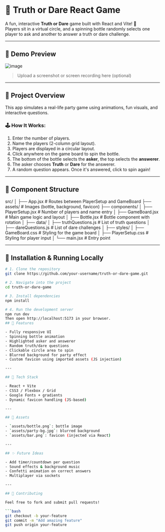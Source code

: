 # 🎉 Truth or Dare React Game

A fun, interactive **Truth or Dare** game built with React and Vite! 🎯  
Players sit in a virtual circle, and a spinning bottle randomly selects one player to ask and another to answer a truth or dare challenge.

---

## 📸 Demo Preview
![image](https://github.com/user-attachments/assets/62e083fc-54c7-4127-ab80-c330f31f802e)


> Upload a screenshot or screen recording here (optional)

---

## 🧠 Project Overview

This app simulates a real-life party game using animations, fun visuals, and interactive questions.

### 🕹️ How It Works:

1. Enter the number of players.
2. Name the players (2-column grid layout).
3. Players are displayed in a circular layout.
4. Click anywhere on the game board to spin the bottle.
5. The bottom of the bottle selects the **asker**, the top selects the **answerer**.
6. The asker chooses **Truth** or **Dare** for the answerer.
7. A random question appears. Once it's answered, click to spin again!

---

## 🧩 Component Structure

src/
│
├── App.jsx # Routes between PlayerSetup and GameBoard
├── assets/ # Images (bottle, background, favicon)
├── components/
│ ├── PlayerSetup.jsx # Number of players and name entry
│ ├── GameBoard.jsx # Main game logic and layout
│ ├── Bottle.jsx # Bottle component with rotation
│
├── data/
│ ├── truthQuestions.js # List of truth questions
│ ├── dareQuestions.js # List of dare challenges
│
├── styles/
│ ├── GameBoard.css # Styling for the game board
│ ├── PlayerSetup.css # Styling for player input
│
└── main.jsx # Entry point

---

## 🚀 Installation & Running Locally

```bash
# 1. Clone the repository
git clone https://github.com/your-username/truth-or-dare-game.git

# 2. Navigate into the project
cd truth-or-dare-game

# 3. Install dependencies
npm install

# 4. Run the development server
npm run dev
Then open http://localhost:5173 in your browser.
## 🌈 Features

- Fully responsive UI  
- Spinning bottle animation  
- Highlighted asker and answerer  
- Random truth/dare questions  
- Clickable circle area to spin  
- Blurred background for party effect  
- Custom favicon using imported assets (JS injection)  

---

## 🧪 Tech Stack

- React + Vite  
- CSS3 / Flexbox / Grid  
- Google Fonts + gradients  
- Dynamic favicon handling (JS-based)  

---

## 📁 Assets

- `assets/bottle.png`: bottle image  
- `assets/party-bg.jpg`: blurred background  
- `assets/bar.png`: favicon (injected via React)  

---

## ✨ Future Ideas

- Add timer/countdown per question  
- Sound effects & background music  
- Confetti animation on correct answers  
- Multiplayer via sockets  

---

## 👐 Contributing

Feel free to fork and submit pull requests!

```bash
git checkout -b your-feature
git commit -m "Add amazing feature"
git push origin your-feature
